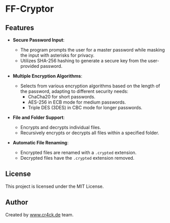 # FF-Cryptor

## Features
- **Secure Password Input**:
   - The program prompts the user for a master password while masking the input with asterisks for privacy.
   - Utilizes SHA-256 hashing to generate a secure key from the user-provided password.

- **Multiple Encryption Algorithms**:
  - Selects from various encryption algorithms based on the length of the password, adapting to different security needs:
    - ChaCha20 for short passwords.
    - AES-256 in ECB mode for medium passwords.
    - Triple DES (3DES) in CBC mode for longer passwords.

- **File and Folder Support**: 
  - Encrypts and decrypts individual files.
  - Recursively encrypts or decrypts all files within a specified folder.

- **Automatic File Renaming**: 
  - Encrypted files are renamed with a `.crypted` extension.
  - Decrypted files have the `.crypted` extension removed.

## License
This project is licensed under the MIT License.

## Author
Created by www.cr4ck.de team.
